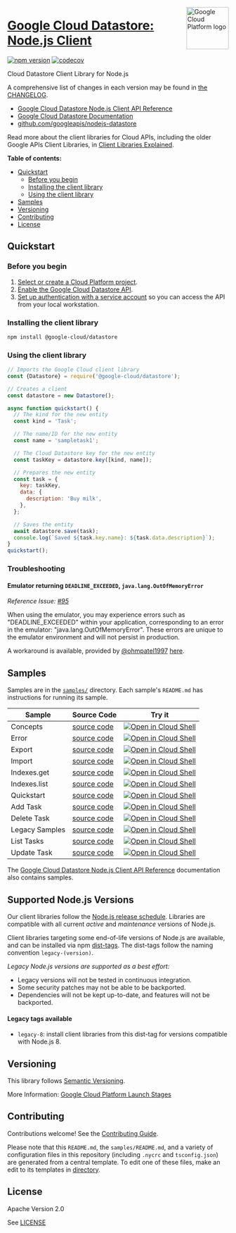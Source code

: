 [//]: # "This README.md file is auto-generated, all changes to this file will be lost."
[//]: # "To regenerate it, use `python -m synthtool`."
<img src="https://avatars2.githubusercontent.com/u/2810941?v=3&s=96" alt="Google Cloud Platform logo" title="Google Cloud Platform" align="right" height="96" width="96"/>

# [Google Cloud Datastore: Node.js Client](https://github.com/googleapis/nodejs-datastore)


[![npm version](https://img.shields.io/npm/v/@google-cloud/datastore.svg)](https://www.npmjs.org/package/@google-cloud/datastore)
[![codecov](https://img.shields.io/codecov/c/github/googleapis/nodejs-datastore/main.svg?style=flat)](https://codecov.io/gh/googleapis/nodejs-datastore)




Cloud Datastore Client Library for Node.js


A comprehensive list of changes in each version may be found in
[the CHANGELOG](https://github.com/googleapis/nodejs-datastore/blob/main/CHANGELOG.md).

* [Google Cloud Datastore Node.js Client API Reference][client-docs]
* [Google Cloud Datastore Documentation][product-docs]
* [github.com/googleapis/nodejs-datastore](https://github.com/googleapis/nodejs-datastore)

Read more about the client libraries for Cloud APIs, including the older
Google APIs Client Libraries, in [Client Libraries Explained][explained].

[explained]: https://cloud.google.com/apis/docs/client-libraries-explained

**Table of contents:**


* [Quickstart](#quickstart)
  * [Before you begin](#before-you-begin)
  * [Installing the client library](#installing-the-client-library)
  * [Using the client library](#using-the-client-library)
* [Samples](#samples)
* [Versioning](#versioning)
* [Contributing](#contributing)
* [License](#license)

## Quickstart

### Before you begin

1.  [Select or create a Cloud Platform project][projects].
1.  [Enable the Google Cloud Datastore API][enable_api].
1.  [Set up authentication with a service account][auth] so you can access the
    API from your local workstation.

### Installing the client library

```bash
npm install @google-cloud/datastore
```


### Using the client library

```javascript
// Imports the Google Cloud client library
const {Datastore} = require('@google-cloud/datastore');

// Creates a client
const datastore = new Datastore();

async function quickstart() {
  // The kind for the new entity
  const kind = 'Task';

  // The name/ID for the new entity
  const name = 'sampletask1';

  // The Cloud Datastore key for the new entity
  const taskKey = datastore.key([kind, name]);

  // Prepares the new entity
  const task = {
    key: taskKey,
    data: {
      description: 'Buy milk',
    },
  };

  // Saves the entity
  await datastore.save(task);
  console.log(`Saved ${task.key.name}: ${task.data.description}`);
}
quickstart();

```
### Troubleshooting
#### Emulator returning `DEADLINE_EXCEEDED`, `java.lang.OutOfMemoryError`
*Reference Issue: [#95](https://github.com/googleapis/nodejs-datastore/issues/95)*

When using the emulator, you may experience errors such as "DEADLINE_EXCEEDED" within your application, corresponding to an error in the emulator: "java.lang.OutOfMemoryError". These errors are unique to the emulator environment and will not persist in production.

A workaround is available, provided by [@ohmpatel1997](https://github.com/ohmpatel1997) [here](https://github.com/googleapis/nodejs-datastore/issues/95#issuecomment-554387312).


## Samples

Samples are in the [`samples/`](https://github.com/googleapis/nodejs-datastore/tree/main/samples) directory. Each sample's `README.md` has instructions for running its sample.

| Sample                      | Source Code                       | Try it |
| --------------------------- | --------------------------------- | ------ |
| Concepts | [source code](https://github.com/googleapis/nodejs-datastore/blob/main/samples/concepts.js) | [![Open in Cloud Shell][shell_img]](https://console.cloud.google.com/cloudshell/open?git_repo=https://github.com/googleapis/nodejs-datastore&page=editor&open_in_editor=samples/concepts.js,samples/README.md) |
| Error | [source code](https://github.com/googleapis/nodejs-datastore/blob/main/samples/error.js) | [![Open in Cloud Shell][shell_img]](https://console.cloud.google.com/cloudshell/open?git_repo=https://github.com/googleapis/nodejs-datastore&page=editor&open_in_editor=samples/error.js,samples/README.md) |
| Export | [source code](https://github.com/googleapis/nodejs-datastore/blob/main/samples/export.js) | [![Open in Cloud Shell][shell_img]](https://console.cloud.google.com/cloudshell/open?git_repo=https://github.com/googleapis/nodejs-datastore&page=editor&open_in_editor=samples/export.js,samples/README.md) |
| Import | [source code](https://github.com/googleapis/nodejs-datastore/blob/main/samples/import.js) | [![Open in Cloud Shell][shell_img]](https://console.cloud.google.com/cloudshell/open?git_repo=https://github.com/googleapis/nodejs-datastore&page=editor&open_in_editor=samples/import.js,samples/README.md) |
| Indexes.get | [source code](https://github.com/googleapis/nodejs-datastore/blob/main/samples/indexes.get.js) | [![Open in Cloud Shell][shell_img]](https://console.cloud.google.com/cloudshell/open?git_repo=https://github.com/googleapis/nodejs-datastore&page=editor&open_in_editor=samples/indexes.get.js,samples/README.md) |
| Indexes.list | [source code](https://github.com/googleapis/nodejs-datastore/blob/main/samples/indexes.list.js) | [![Open in Cloud Shell][shell_img]](https://console.cloud.google.com/cloudshell/open?git_repo=https://github.com/googleapis/nodejs-datastore&page=editor&open_in_editor=samples/indexes.list.js,samples/README.md) |
| Quickstart | [source code](https://github.com/googleapis/nodejs-datastore/blob/main/samples/quickstart.js) | [![Open in Cloud Shell][shell_img]](https://console.cloud.google.com/cloudshell/open?git_repo=https://github.com/googleapis/nodejs-datastore&page=editor&open_in_editor=samples/quickstart.js,samples/README.md) |
| Add Task | [source code](https://github.com/googleapis/nodejs-datastore/blob/main/samples/tasks.add.js) | [![Open in Cloud Shell][shell_img]](https://console.cloud.google.com/cloudshell/open?git_repo=https://github.com/googleapis/nodejs-datastore&page=editor&open_in_editor=samples/tasks.add.js,samples/README.md) |
| Delete Task | [source code](https://github.com/googleapis/nodejs-datastore/blob/main/samples/tasks.delete.js) | [![Open in Cloud Shell][shell_img]](https://console.cloud.google.com/cloudshell/open?git_repo=https://github.com/googleapis/nodejs-datastore&page=editor&open_in_editor=samples/tasks.delete.js,samples/README.md) |
| Legacy Samples | [source code](https://github.com/googleapis/nodejs-datastore/blob/main/samples/tasks.js) | [![Open in Cloud Shell][shell_img]](https://console.cloud.google.com/cloudshell/open?git_repo=https://github.com/googleapis/nodejs-datastore&page=editor&open_in_editor=samples/tasks.js,samples/README.md) |
| List Tasks | [source code](https://github.com/googleapis/nodejs-datastore/blob/main/samples/tasks.list.js) | [![Open in Cloud Shell][shell_img]](https://console.cloud.google.com/cloudshell/open?git_repo=https://github.com/googleapis/nodejs-datastore&page=editor&open_in_editor=samples/tasks.list.js,samples/README.md) |
| Update Task | [source code](https://github.com/googleapis/nodejs-datastore/blob/main/samples/tasks.markdone.js) | [![Open in Cloud Shell][shell_img]](https://console.cloud.google.com/cloudshell/open?git_repo=https://github.com/googleapis/nodejs-datastore&page=editor&open_in_editor=samples/tasks.markdone.js,samples/README.md) |



The [Google Cloud Datastore Node.js Client API Reference][client-docs] documentation
also contains samples.

## Supported Node.js Versions

Our client libraries follow the [Node.js release schedule](https://nodejs.org/en/about/releases/).
Libraries are compatible with all current _active_ and _maintenance_ versions of
Node.js.

Client libraries targeting some end-of-life versions of Node.js are available, and
can be installed via npm [dist-tags](https://docs.npmjs.com/cli/dist-tag).
The dist-tags follow the naming convention `legacy-(version)`.

_Legacy Node.js versions are supported as a best effort:_

* Legacy versions will not be tested in continuous integration.
* Some security patches may not be able to be backported.
* Dependencies will not be kept up-to-date, and features will not be backported.

#### Legacy tags available

* `legacy-8`: install client libraries from this dist-tag for versions
  compatible with Node.js 8.

## Versioning

This library follows [Semantic Versioning](http://semver.org/).








More Information: [Google Cloud Platform Launch Stages][launch_stages]

[launch_stages]: https://cloud.google.com/terms/launch-stages

## Contributing

Contributions welcome! See the [Contributing Guide](https://github.com/googleapis/nodejs-datastore/blob/main/CONTRIBUTING.md).

Please note that this `README.md`, the `samples/README.md`,
and a variety of configuration files in this repository (including `.nycrc` and `tsconfig.json`)
are generated from a central template. To edit one of these files, make an edit
to its templates in
[directory](https://github.com/googleapis/synthtool).

## License

Apache Version 2.0

See [LICENSE](https://github.com/googleapis/nodejs-datastore/blob/main/LICENSE)

[client-docs]: https://cloud.google.com/nodejs/docs/reference/datastore/latest
[product-docs]: https://cloud.google.com/datastore/docs
[shell_img]: https://gstatic.com/cloudssh/images/open-btn.png
[projects]: https://console.cloud.google.com/project
[billing]: https://support.google.com/cloud/answer/6293499#enable-billing
[enable_api]: https://console.cloud.google.com/flows/enableapi?apiid=datastore.googleapis.com
[auth]: https://cloud.google.com/docs/authentication/getting-started

